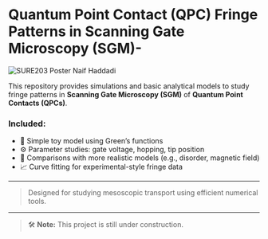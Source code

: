 # Quantum Point Contact (QPC) Fringe Patterns in Scanning Gate Microscopy (SGM)-
![SURE203 Poster Naif Haddadi](https://github.com/user-attachments/assets/2a550f28-e551-4e38-b730-f9fa14a7aab8)


This repository provides simulations and basic analytical models to study fringe patterns in **Scanning Gate Microscopy (SGM)** of **Quantum Point Contacts (QPCs)**.

### Included:

- 🧪 Simple toy model using Green’s functions  
- ⚙️ Parameter studies: gate voltage, hopping, tip position  
- 🔄 Comparisons with more realistic models (e.g., disorder, magnetic field)  
- 📈 Curve fitting for experimental-style fringe data  

---

> Designed for studying mesoscopic transport using efficient numerical tools.

---

> 🛠️ **Note:** This project is still under construction.
